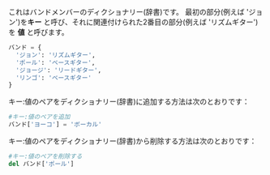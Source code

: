 これはバンドメンバーのディクショナリー(辞書)です。 最初の部分(例えば 'ジョン')を**キー** と呼び、それに関連付けられた2番目の部分(例えば 'リズムギター')を **値** と呼びます。

```python
バンド = {
  'ジョン': 'リズムギター',
  'ポール': 'ベースギター',
  'ジョージ': 'リードギター',
  'リンゴ': 'ベースギター'
}
```

キー:値のペアをディクショナリー(辞書)に追加する方法は次のとおりです：

```python
#キー:値のペアを追加
バンド['ヨーコ'] = 'ボーカル'
```

キー:値のペアをディクショナリー(辞書)から削除する方法は次のとおりです：

```python
#キー:値のペアを削除する
del バンド['ポール']
```